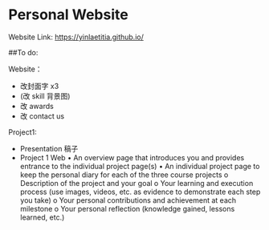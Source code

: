 # Personal Website

Website Link: https://yinlaetitia.github.io/


##To do:

Website：
- 改封面字 x3
- (改 skill 背景图)
- 改 awards
- 改 contact us

Project1:
- Presentation 稿子
- Project 1 Web
  •	An overview page that introduces you and provides entrance to the individual project page(s)
  •	An individual project page to keep the personal diary for each of the three course projects
  o	Description of the project and your goal
  o	Your learning and execution process (use images, videos, etc. as evidence to demonstrate each step you take)
  o	Your personal contributions and achievement at each milestone
  o	Your personal reflection (knowledge gained, lessons learned, etc.)
